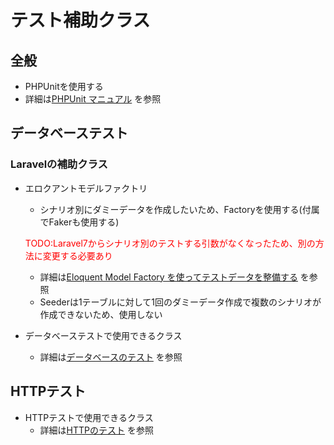 # テスト補助クラス

## 全般
* PHPUnitを使用する
* 詳細は[PHPUnit マニュアル](https://phpunit.readthedocs.io/ja/latest/)
を参照

## データベーステスト
### Laravelの補助クラス
* エロクアントモデルファクトリ
    * シナリオ別にダミーデータを作成したいため、Factoryを使用する(付属でFakerも使用する)
    
    <font color="Red">TODO:Laravel7からシナリオ別のテストする引数がなくなったため、別の方法に変更する必要あり</font>
    * 詳細は[Eloquent Model Factory を使ってテストデータを整備する](https://qiita.com/nunulk/items/06370af1594a10faa749)
を参照
    * Seederは1テーブルに対して1回のダミーデータ作成で複数のシナリオが作成できないため、使用しない
* データベーステストで使用できるクラス
    * 詳細は[データベースのテスト](https://readouble.com/laravel/5.5/ja/database-testing.html)
を参照

## HTTPテスト
* HTTPテストで使用できるクラス
    * 詳細は[HTTPのテスト](https://readouble.com/laravel/5.5/ja/http-tests.html)
を参照
